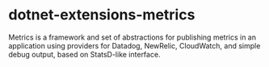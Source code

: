 # dotnet-extensions-metrics
Metrics is a framework and set of abstractions for publishing metrics in an application using providers for Datadog, NewRelic, CloudWatch, and simple debug output, based on StatsD-like interface.
